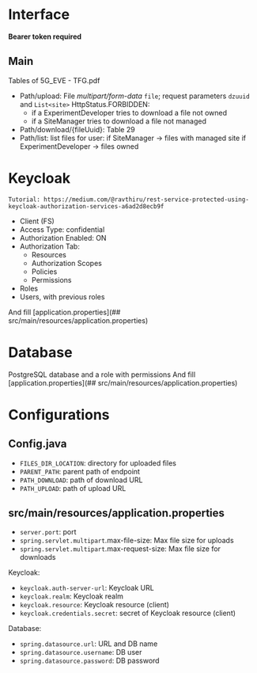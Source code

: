 # Interface
**Bearer token required**
## Main
Tables of 5G_EVE - TFG.pdf
- Path/upload: File *multipart/form-data* `file`; request parameters `dzuuid` and `List<site>`
  HttpStatus.FORBIDDEN:
  - if a ExperimentDeveloper tries to download a file not owned
  - if a SiteManager tries to download a file not managed
- Path/download/{fileUuid}: Table 29
- Path/list: list files for user:
  if SiteManager -> files with managed site
  if ExperimentDeveloper -> files owned


# Keycloak
    Tutorial: https://medium.com/@ravthiru/rest-service-protected-using-keycloak-authorization-services-a6ad2d8ecb9f

- Client (FS)
 - Access Type: confidential
 - Authorization Enabled: ON
 - Authorization Tab:
   - Resources
   - Authorization Scopes
   - Policies
   - Permissions
- Roles
- Users, with previous roles

And fill [application.properties](## src/main/resources/application.properties)



# Database
PostgreSQL database and a role with permissions
And fill [application.properties](## src/main/resources/application.properties)


# Configurations
## Config.java
- `FILES_DIR_LOCATION`: directory for uploaded files
- `PARENT_PATH`: parent path of endpoint
- `PATH_DOWNLOAD`: path of download URL
- `PATH_UPLOAD`: path of upload URL

## src/main/resources/application.properties
- `server.port`: port
- `spring.servlet.multipart`.max-file-size: Max file size for uploads
- `spring.servlet.multipart`.max-request-size: Max file size for downloads

Keycloak:
- `keycloak.auth-server-url`: Keycloak URL
- `keycloak.realm`: Keycloak realm
- `keycloak.resource`: Keycloak resource (client)
- `keycloak.credentials.secret`: secret of Keycloak resource (client)

Database:
- `spring.datasource.url`: URL and DB name
- `spring.datasource.username`: DB user
- `spring.datasource.password`: DB password
